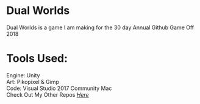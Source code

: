 # Dual Worlds

Dual Worlds is a game I am making for the 30 day Annual Github Game Off 2018

# Tools Used:
Engine: Unity\
Art: Pikopixel & Gimp\
Code: Visual Studio 2017 Community Mac\
Check Out My Other Repos _[Here](https://github.com/lolpakichu/ "Here")_
